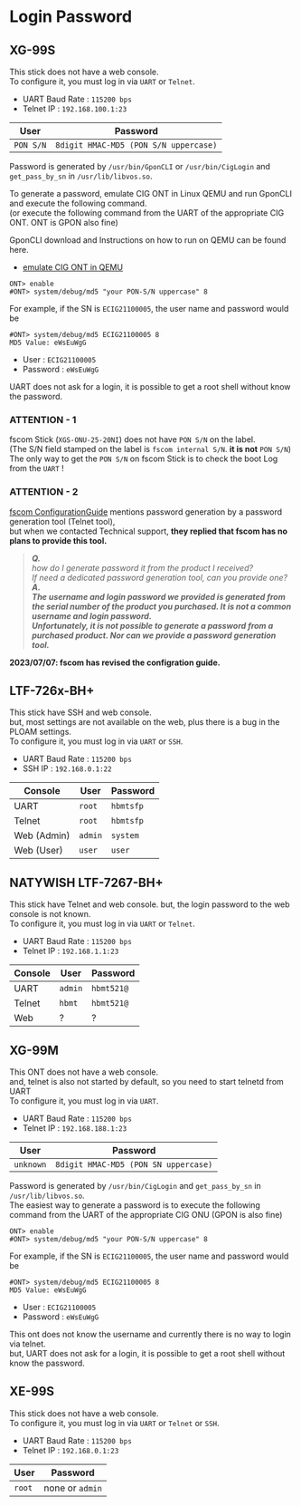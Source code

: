 # Login Password

## XG-99S

This stick does not have a web console.<br>
To configure it, you must log in via `UART` or `Telnet`.<br>

- UART Baud Rate : `115200 bps`
- Telnet IP : `192.168.100.1:23`

| User | Password |
| --- | --- |
| `PON S/N` | `8digit HMAC-MD5 (PON S/N uppercase)` |

Password is generated by `/usr/bin/GponCLI` or  `/usr/bin/CigLogin` and `get_pass_by_sn` in `/usr/lib/libvos.so`.<br>

To generate a password, emulate CIG ONT in Linux QEMU and run GponCLI and execute the following command.<br>
(or execute the following command from the UART of the appropriate CIG ONT. ONT is GPON also fine)<br>

GponCLI download and Instructions on how to run on QEMU can be found here.<br>
- [emulate CIG ONT in QEMU](/emulate_CIG)


```
ONT> enable
#ONT> system/debug/md5 "your PON-S/N uppercase" 8
```

For example, if the SN is `ECIG21100005`, the user name and password would be

```
#ONT> system/debug/md5 ECIG21100005 8
MD5 Value: eWsEuWgG
```

- User : `ECIG21100005`
- Password : `eWsEuWgG`

UART does not ask for a login, it is possible to get a root shell without know the password.<br>

### ATTENTION - 1

fscom Stick (`XGS-ONU-25-20NI`) does not have `PON S/N` on the label.<br>
(The S/N field stamped on the label is `fscom internal S/N`. **it is not** `PON S/N`)<br>
The only way to get the `PON S/N` on fscom Stick is to check the boot Log from the `UART` !<br>

### ATTENTION - 2

[fscom ConfigurationGuide](https://resource.fs.com/mall/doc/20230526164531wpoac7.pdf) mentions password generation by a password generation tool (Telnet tool),<br>
but when we contacted Technical support, **they replied that fscom has no plans to provide this tool.**<br>
>***Q.<br>***
> *how do I generate password it from the product I received? <br>
> If need a dedicated password generation tool, can you provide one?*<br>
> ***A.<br>***
> ***The username and login password we provided is generated from the serial number of the product you purchased. It is not a common username and login password.<br>
> Unfortunately, it is not possible to generate a password from a purchased product. Nor can we provide a password generation tool.<br>***

**2023/07/07:  fscom has revised the configration guide.**<br>

## LTF-726x-BH+

This stick have SSH and web console.<br>
but, most settings are not available on the web, plus there is a bug in the PLOAM settings.<br>
To configure it, you must log in via `UART` or `SSH`.<br>

- UART Baud Rate : `115200 bps`
- SSH IP : `192.168.0.1:22`

| Console | User | Password |
| --- | --- | --- |
| UART | `root` | `hbmtsfp` |
| Telnet | `root` | `hbmtsfp` |
| Web (Admin) | `admin` | `system` |
| Web (User) | `user` | `user` |

## NATYWISH LTF-7267-BH+

This stick have Telnet and web console. but, the login password to the web console is not known.<br>
To configure it, you must log in via `UART` or `Telnet`.

- UART Baud Rate : `115200 bps`
- Telnet IP : `192.168.1.1:23`

| Console | User | Password |
| --- | --- | --- |
| UART | `admin` | `hbmt521@` |
| Telnet | `hbmt` | `hbmt521@` |
| Web | ? | ? |

## XG-99M

This ONT does not have a web console.<br>
and, telnet is also not started by default, so you need to start telnetd from UART<br>
To configure it, you must log in via `UART`.<br>

- UART Baud Rate : `115200 bps`
- Telnet IP : `192.168.188.1:23`

| User | Password |
| --- | --- |
| `unknown` | `8digit HMAC-MD5 (PON SN uppercase)` |

Password is generated by `/usr/bin/CigLogin` and `get_pass_by_sn` in `/usr/lib/libvos.so`.<br>
The easiest way to generate a password is to execute the following command from the UART of the appropriate CIG ONU (GPON is also fine)

```
ONT> enable
#ONT> system/debug/md5 "your PON-S/N uppercase" 8
```

For example, if the SN is `ECIG21100005`, the user name and password would be

```
#ONT> system/debug/md5 ECIG21100005 8
MD5 Value: eWsEuWgG
```

- User : `ECIG21100005`
- Password : `eWsEuWgG`

This ont does not know the username and currently there is no way to login via telnet.<br>
but, UART does not ask for a login, it is possible to get a root shell without know the password.<br>

## XE-99S

This stick does not have a web console.<br>
To configure it, you must log in via `UART` or `Telnet` or `SSH`.<br>

- UART Baud Rate : `115200 bps`
- Telnet IP : `192.168.0.1:23`

| User | Password |
| --- | --- |
| `root` | none or `admin` |
